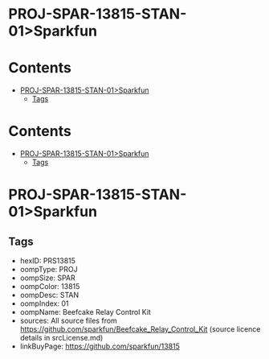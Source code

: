 
PROJ-SPAR-13815-STAN-01>Sparkfun
================================

Contents
========

* [PROJ-SPAR-13815-STAN-01>Sparkfun](#proj-spar-13815-stan-01sparkfun)
	* [Tags](#tags)

Contents
========

* [PROJ-SPAR-13815-STAN-01>Sparkfun](#proj-spar-13815-stan-01sparkfun)
	* [Tags](#tags)

# PROJ-SPAR-13815-STAN-01>Sparkfun

## Tags

- hexID: PRS13815
- oompType: PROJ
- oompSize: SPAR
- oompColor: 13815
- oompDesc: STAN
- oompIndex: 01
- oompName: Beefcake Relay Control Kit
- sources: All source files from https://github.com/sparkfun/Beefcake_Relay_Control_Kit (source licence details in srcLicense.md)
- linkBuyPage: https://github.com/sparkfun/13815
